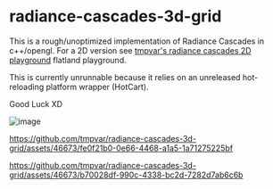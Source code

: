 # radiance-cascades-3d-grid

This is a rough/unoptimized implementation of Radiance Cascades in c++/opengl. For a 2D version see [tmpvar's radiance cascades 2D playground](https://tmpvar.com/poc/radiance-cascades/) flatland playground.

This is currently unrunnable because it relies on an unreleased hot-reloading platform wrapper (HotCart).

Good Luck XD

![image](https://github.com/tmpvar/radiance-cascades-3d-grid/assets/46673/4e10ff3f-2e43-4298-b22e-88db5d108974)


https://github.com/tmpvar/radiance-cascades-3d-grid/assets/46673/fe0f21b0-0e66-4468-a1a5-1a71275225bf

https://github.com/tmpvar/radiance-cascades-3d-grid/assets/46673/b70028df-990c-4338-bc2d-7282d7ab6c6b

